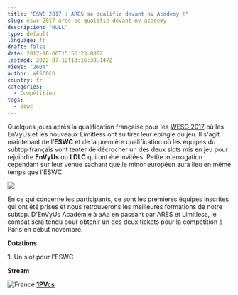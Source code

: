 ```yaml
---
title: "ESWC 2017 : ARES se qualifie devant nV Academy !"
slug: eswc-2017-ares-se-qualifie-devant-nv-academy
description: "NULL"
type: default
language: fr
draft: false
date: 2017-10-06T15:56:23.000Z
lastmod: 2022-07-12T13:16:39.147Z
views: "2604"
author: WESCOCO
country: fr
categories:
  - Compétition
tags:
  - eswc
---
```

Quelques jours après la qualification française pour les [WESG 2017](https://flickshot.fr/fr/wesg-2017-qualification-francaise/&59d25dc37f524) où les EnVyUs et les nouveaux Limitless ont su tirer leur épingle du jeu. Il s'agit maintenant de l'**ESWC** et de la première qualification où les équipes du subtop français vont tenter de décrocher un des deux slots mis en jeu pour rejoindre **EnVyUs** ou **LDLC** qui ont été invitées. Petite interrogation cependant sur leur venue sachant que le minor européen aura lieu en même temps que l'ESWC. 

![](/images/articles/59d7a1e73807c/images/bhqSslibXj6ad5l6GrcpS6pdJj7Ozhp9UXkJxh2b.jpeg)

En ce qui concerne les participants, ce sont les premières équipes inscrites qui ont été prises et nous retrouverons les meilleures formations de notre subtop. D'EnVyUs Académie à aAa en passant par ARES et Limitless, le combat sera tendu pour obtenir un des deux tickets pour la compétition à Paris en début novembre. 

**Dotations** 

**1.** Un slot pour l'ESWC

**Stream**

![France](/images/countries/fr.svg)⁠ [**1PVcs**](https://go.twitch.tv/1PVCS)
